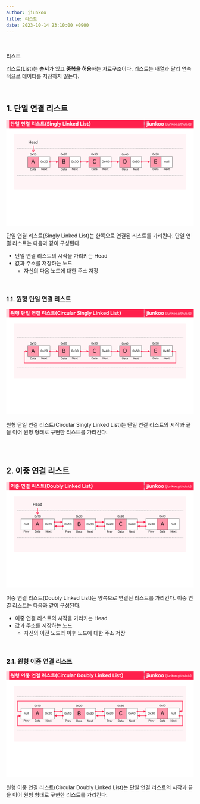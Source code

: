 ```yaml
---
author: jiunkoo
title: 리스트
date: 2023-10-14 23:10:00 +0900
---
```


<br/>
<br/>

<div class="adm-note-dsa dsa-bold">
  <div class="adm-title-note-dsa">리스트</div>
  <p>리스트(List)는 <b>순서</b>가 있고 <b>중복을 허용</b>하는 자료구조이다. 리스트는 배열과 달리 연속적으로 데이터를 저장하지 않는다.</p>
</div>

<br/>

## 1. 단일 연결 리스트

![png](/_assets/img/algorithm/theory/4-1.png)

단일 연결 리스트(Singly Linked List)는 한쪽으로 연결된 리스트를 가리킨다. 단일 연결 리스트는 다음과 같이 구성된다.<br/>

* 단일 연결 리스트의 시작을 가리키는 Head
* 값과 주소를 저장하는 노드
    * 자신의 다음 노드에 대한 주소 저장

<br/>

### 1.1. 원형 단일 연결 리스트

![png](/_assets/img/algorithm/theory/4-3.png)

원형 단일 연결 리스트(Circular Singly Linked List)는 단일 연결 리스트의 시작과 끝을 이어 원형 형태로 구현한 리스트를 가리킨다.<br/>

<br/>
<br/>

## 2. 이중 연결 리스트

![png](/_assets/img/algorithm/theory/4-2.png)

이중 연결 리스트(Doubly Linked List)는 양쪽으로 연결된 리스트를 가리킨다. 이중 연결 리스트는 다음과 같이 구성된다.<br/>

* 이중 연결 리스트의 시작을 가리키는 Head
* 값과 주소를 저장하는 노드
    * 자신의 이전 노드와 이후 노드에 대한 주소 저장

<br/>

### 2.1. 원형 이중 연결 리스트

![png](/_assets/img/algorithm/theory/4-4.png)

원형 이중 연결 리스트(Circular Doubly Linked List)는 단일 연결 리스트의 시작과 끝을 이어 원형 형태로 구현한 리스트를 가리킨다.<br/>
